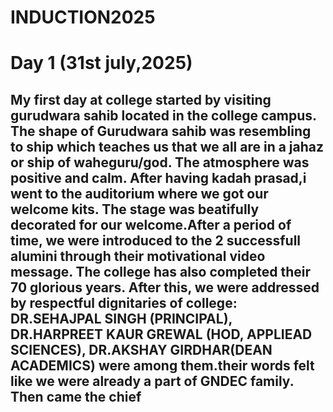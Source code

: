 # INDUCTION2025
# Day 1 (31st july,2025)
## My first day at college started by visiting gurudwara sahib located in the college campus. The shape of Gurudwara sahib was resembling to ship which teaches us that we all are in a jahaz or ship of waheguru/god. The atmosphere was positive and calm. After having kadah prasad,i went to the auditorium where we got our welcome kits. The stage was beatifully decorated for our welcome.After a period of time, we were introduced to the 2 successfull alumini through their motivational video message. The college has also completed their 70 glorious years. After this, we were addressed by respectful dignitaries of college: DR.SEHAJPAL SINGH (PRINCIPAL), DR.HARPREET KAUR GREWAL (HOD, APPLIEAD SCIENCES), DR.AKSHAY GIRDHAR(DEAN ACADEMICS) were among them.their words felt like we were already a part of GNDEC family. Then came the chief
